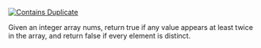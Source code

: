 [![Contains Duplicate](https://leetcode.com/problems/contains-duplicate/)](https://leetcode.com/problems/contains-duplicate/)


Given an integer array nums, return true if any value appears at least twice in the array, and return false if every element is distinct.